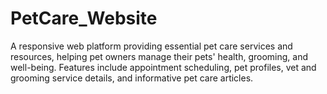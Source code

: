 # PetCare_Website
A responsive web platform providing essential pet care services and resources, helping pet owners manage their pets' health, grooming, and well-being. Features include appointment scheduling, pet profiles, vet and grooming service details, and informative pet care articles.
